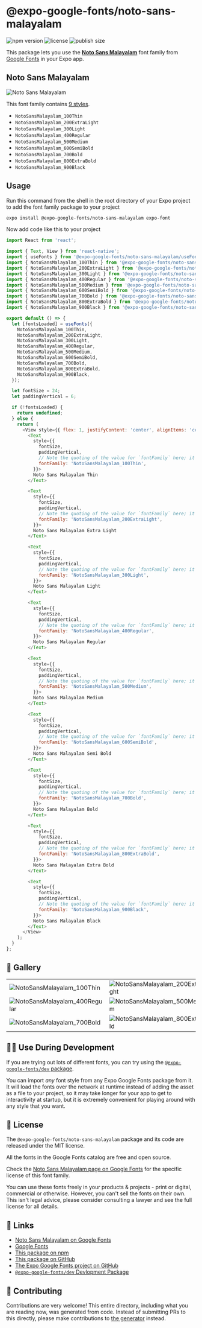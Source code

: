 # @expo-google-fonts/noto-sans-malayalam

![npm version](https://flat.badgen.net/npm/v/@expo-google-fonts/noto-sans-malayalam)
![license](https://flat.badgen.net/github/license/expo/google-fonts)
![publish size](https://flat.badgen.net/packagephobia/install/@expo-google-fonts/noto-sans-malayalam)

This package lets you use the [**Noto Sans Malayalam**](https://fonts.google.com/specimen/Noto+Sans+Malayalam) font family from [Google Fonts](https://fonts.google.com/) in your Expo app.

## Noto Sans Malayalam

![Noto Sans Malayalam](./font-family.png)

This font family contains [9 styles](#-gallery).

- `NotoSansMalayalam_100Thin`
- `NotoSansMalayalam_200ExtraLight`
- `NotoSansMalayalam_300Light`
- `NotoSansMalayalam_400Regular`
- `NotoSansMalayalam_500Medium`
- `NotoSansMalayalam_600SemiBold`
- `NotoSansMalayalam_700Bold`
- `NotoSansMalayalam_800ExtraBold`
- `NotoSansMalayalam_900Black`

## Usage

Run this command from the shell in the root directory of your Expo project to add the font family package to your project
```sh
expo install @expo-google-fonts/noto-sans-malayalam expo-font
```

Now add code like this to your project
```js
import React from 'react';

import { Text, View } from 'react-native';
import { useFonts } from '@expo-google-fonts/noto-sans-malayalam/useFonts';
import { NotoSansMalayalam_100Thin } from '@expo-google-fonts/noto-sans-malayalam/100Thin';
import { NotoSansMalayalam_200ExtraLight } from '@expo-google-fonts/noto-sans-malayalam/200ExtraLight';
import { NotoSansMalayalam_300Light } from '@expo-google-fonts/noto-sans-malayalam/300Light';
import { NotoSansMalayalam_400Regular } from '@expo-google-fonts/noto-sans-malayalam/400Regular';
import { NotoSansMalayalam_500Medium } from '@expo-google-fonts/noto-sans-malayalam/500Medium';
import { NotoSansMalayalam_600SemiBold } from '@expo-google-fonts/noto-sans-malayalam/600SemiBold';
import { NotoSansMalayalam_700Bold } from '@expo-google-fonts/noto-sans-malayalam/700Bold';
import { NotoSansMalayalam_800ExtraBold } from '@expo-google-fonts/noto-sans-malayalam/800ExtraBold';
import { NotoSansMalayalam_900Black } from '@expo-google-fonts/noto-sans-malayalam/900Black';

export default () => {
  let [fontsLoaded] = useFonts({
    NotoSansMalayalam_100Thin,
    NotoSansMalayalam_200ExtraLight,
    NotoSansMalayalam_300Light,
    NotoSansMalayalam_400Regular,
    NotoSansMalayalam_500Medium,
    NotoSansMalayalam_600SemiBold,
    NotoSansMalayalam_700Bold,
    NotoSansMalayalam_800ExtraBold,
    NotoSansMalayalam_900Black,
  });

  let fontSize = 24;
  let paddingVertical = 6;

  if (!fontsLoaded) {
    return undefined;
  } else {
    return (
      <View style={{ flex: 1, justifyContent: 'center', alignItems: 'center' }}>
        <Text
          style={{
            fontSize,
            paddingVertical,
            // Note the quoting of the value for `fontFamily` here; it expects a string!
            fontFamily: 'NotoSansMalayalam_100Thin',
          }}>
          Noto Sans Malayalam Thin
        </Text>

        <Text
          style={{
            fontSize,
            paddingVertical,
            // Note the quoting of the value for `fontFamily` here; it expects a string!
            fontFamily: 'NotoSansMalayalam_200ExtraLight',
          }}>
          Noto Sans Malayalam Extra Light
        </Text>

        <Text
          style={{
            fontSize,
            paddingVertical,
            // Note the quoting of the value for `fontFamily` here; it expects a string!
            fontFamily: 'NotoSansMalayalam_300Light',
          }}>
          Noto Sans Malayalam Light
        </Text>

        <Text
          style={{
            fontSize,
            paddingVertical,
            // Note the quoting of the value for `fontFamily` here; it expects a string!
            fontFamily: 'NotoSansMalayalam_400Regular',
          }}>
          Noto Sans Malayalam Regular
        </Text>

        <Text
          style={{
            fontSize,
            paddingVertical,
            // Note the quoting of the value for `fontFamily` here; it expects a string!
            fontFamily: 'NotoSansMalayalam_500Medium',
          }}>
          Noto Sans Malayalam Medium
        </Text>

        <Text
          style={{
            fontSize,
            paddingVertical,
            // Note the quoting of the value for `fontFamily` here; it expects a string!
            fontFamily: 'NotoSansMalayalam_600SemiBold',
          }}>
          Noto Sans Malayalam Semi Bold
        </Text>

        <Text
          style={{
            fontSize,
            paddingVertical,
            // Note the quoting of the value for `fontFamily` here; it expects a string!
            fontFamily: 'NotoSansMalayalam_700Bold',
          }}>
          Noto Sans Malayalam Bold
        </Text>

        <Text
          style={{
            fontSize,
            paddingVertical,
            // Note the quoting of the value for `fontFamily` here; it expects a string!
            fontFamily: 'NotoSansMalayalam_800ExtraBold',
          }}>
          Noto Sans Malayalam Extra Bold
        </Text>

        <Text
          style={{
            fontSize,
            paddingVertical,
            // Note the quoting of the value for `fontFamily` here; it expects a string!
            fontFamily: 'NotoSansMalayalam_900Black',
          }}>
          Noto Sans Malayalam Black
        </Text>
      </View>
    );
  }
};

```

## 🔡 Gallery


||||
|-|-|-|
|![NotoSansMalayalam_100Thin](./NotoSansMalayalam_100Thin.ttf.png)|![NotoSansMalayalam_200ExtraLight](./NotoSansMalayalam_200ExtraLight.ttf.png)|![NotoSansMalayalam_300Light](./NotoSansMalayalam_300Light.ttf.png)||
|![NotoSansMalayalam_400Regular](./NotoSansMalayalam_400Regular.ttf.png)|![NotoSansMalayalam_500Medium](./NotoSansMalayalam_500Medium.ttf.png)|![NotoSansMalayalam_600SemiBold](./NotoSansMalayalam_600SemiBold.ttf.png)||
|![NotoSansMalayalam_700Bold](./NotoSansMalayalam_700Bold.ttf.png)|![NotoSansMalayalam_800ExtraBold](./NotoSansMalayalam_800ExtraBold.ttf.png)|![NotoSansMalayalam_900Black](./NotoSansMalayalam_900Black.ttf.png)||


## 👩‍💻 Use During Development

If you are trying out lots of different fonts, you can try using the [`@expo-google-fonts/dev` package](https://github.com/expo/google-fonts/tree/master/font-packages/dev#readme).

You can import *any* font style from any Expo Google Fonts package from it. It will load the fonts
over the network at runtime instead of adding the asset as a file to your project, so it may take longer
for your app to get to interactivity at startup, but it is extremely convenient
for playing around with any style that you want.

## 📖 License

The `@expo-google-fonts/noto-sans-malayalam` package and its code are released under the MIT license.

All the fonts in the Google Fonts catalog are free and open source.

Check the [Noto Sans Malayalam page on Google Fonts](https://fonts.google.com/specimen/Noto+Sans+Malayalam) for the specific license of this font family.

You can use these fonts freely in your products & projects - print or digital, commercial or otherwise. However, you can't sell the fonts on their own. This isn't legal advice, please consider consulting a lawyer and see the full license for all details.

## 🔗 Links

- [Noto Sans Malayalam on Google Fonts](https://fonts.google.com/specimen/Noto+Sans+Malayalam)
- [Google Fonts](https://fonts.google.com/)
- [This package on npm](https://www.npmjs.com/package/@expo-google-fonts/noto-sans-malayalam)
- [This package on GitHub](https://github.com/expo/google-fonts/tree/master/font-packages/noto-sans-malayalam)
- [The Expo Google Fonts project on GitHub](https://github.com/expo/google-fonts)
- [`@expo-google-fonts/dev` Devlopment Package](https://github.com/expo/google-fonts/tree/master/font-packages/dev)

## 🤝 Contributing

Contributions are very welcome! This entire directory, including what you are reading now, was generated from code. Instead of submitting PRs to this directly, please make contributions to [the generator](https://github.com/expo/google-fonts/tree/master/packages/generator) instead.
